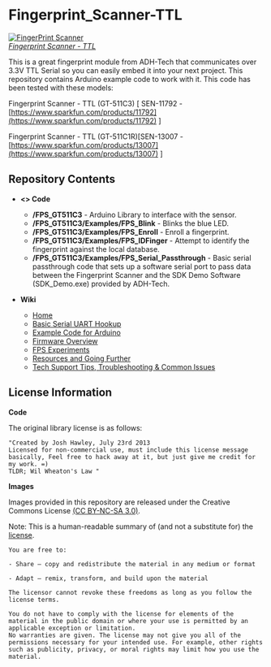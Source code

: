 Fingerprint_Scanner-TTL
=======================

[![FingerPrint Scanner](https://dlnmh9ip6v2uc.cloudfront.net/images/products/1/1/7/9/2/11792-01_medium.jpg)  
*Fingerprint Scanner - TTL*](https://www.sparkfun.com/products/11792)

This is a great fingerprint module from ADH-Tech that communicates over 3.3V TTL Serial so you can easily embed it into your next project. This repository contains Arduino example code to work with it. This code has been tested with these models:
 
Fingerprint Scanner - TTL (GT-511C3) [ SEN-11792 - [https://www.sparkfun.com/products/11792](https://www.sparkfun.com/products/11792) ]

Fingerprint Scanner - TTL (GT-511C1R)[SEN-13007 - [https://www.sparkfun.com/products/13007](https://www.sparkfun.com/products/13007) ]

Repository Contents
-------------------

* **<> Code**

	- **/FPS_GT511C3** - Arduino Library to interface with the sensor.
	- **/FPS_GT511C3/Examples/FPS_Blink** - Blinks the blue LED.
	- **/FPS_GT511C3/Examples/FPS_Enroll** - Enroll a fingerprint.
	- **/FPS_GT511C3/Examples/FPS_IDFinger** - Attempt to identify the fingerprint against the local database.
	- **/FPS_GT511C3/Examples/FPS_Serial_Passthrough** - Basic serial passthrough code that sets up a software serial port to pass data between the Fingerprint Scanner and the SDK Demo Software (SDK_Demo.exe) provided by ADH-Tech.

* **Wiki**

	- [Home](https://github.com/bboyho/Fingerprint_Scanner-TTL/wiki)
	- [Basic Serial UART Hookup](https://github.com/bboyho/Fingerprint_Scanner-TTL/wiki/Basic-Serial-UART-Hookup)
	- [Example Code for Arduino](https://github.com/bboyho/Fingerprint_Scanner-TTL/wiki/Example-Code)
	- [Firmware Overview](https://github.com/bboyho/Fingerprint_Scanner-TTL/wiki/Firmware-Overview)
	- [FPS Experiments](https://github.com/bboyho/Fingerprint_Scanner-TTL/wiki/FPS-Experiments)
	- [Resources and Going Further](https://github.com/bboyho/Fingerprint_Scanner-TTL/wiki/Resources-and-Going-Further)
	- [Tech Support Tips, Troubleshooting & Common Issues](https://github.com/bboyho/Fingerprint_Scanner-TTL/wiki/Tech-Support-Tips,--Troubleshooting,-&--Common-Issues)
	
License Information
-------------------

**Code**

The original library license is as follows:

	"Created by Josh Hawley, July 23rd 2013
	Licensed for non-commercial use, must include this license message
	basically, Feel free to hack away at it, but just give me credit for my work. =)
	TLDR; Wil Wheaton's Law "

**Images**

Images provided in this repository are released under the Creative Commons License [(CC BY-NC-SA 3.0)](https://creativecommons.org/licenses/by-nc-sa/3.0/).

Note: This is a human-readable summary of (and not a substitute for) the [license](https://creativecommons.org/licenses/by-nc-sa/3.0/legalcode).

    You are free to:
    
    - Share — copy and redistribute the material in any medium or format
    
    - Adapt — remix, transform, and build upon the material
    
    The licensor cannot revoke these freedoms as long as you follow the license terms.
    
    You do not have to comply with the license for elements of the material in the public domain or where your use is permitted by an applicable exception or limitation.
    No warranties are given. The license may not give you all of the permissions necessary for your intended use. For example, other rights such as publicity, privacy, or moral rights may limit how you use the material.

